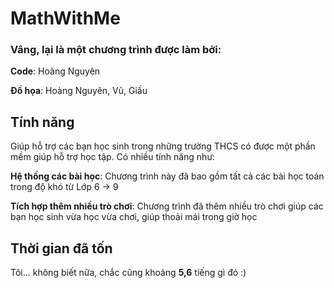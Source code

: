 # MathWithMe
### Vâng, lại là một __chương trình__ được làm  bởi:

__Code__: Hoàng Nguyên

__Đồ họa__: Hoàng Nguyên, Vũ, Giầu

## Tính năng

Giúp hỗ trợ các bạn học sinh trong những trường THCS có được một phần mềm giúp hỗ trợ học tập. Có nhiều tính năng như:

__Hệ thống các bài học__: Chương trình này đã bao gồm tất cả các bài học toán trong độ khó từ Lớp 6 -> 9

__Tích hợp thêm nhiều trò chơi__: Chương trình đã thêm nhiều trò chơi giúp các bạn học sinh vừa học vừa chơi, giúp thoải mái trong giờ học

## Thời gian đã tốn

Tôi... không biết nữa, chắc cũng khoảng __5,6__ tiếng gì đó :)
